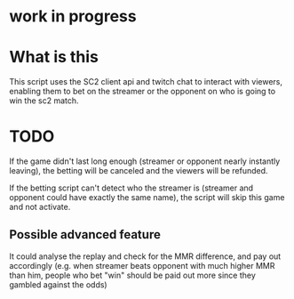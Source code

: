 # work in progress

# What is this

This script uses the SC2 client api and twitch chat to interact with viewers, enabling them to bet on the streamer or the opponent on who is going to win the sc2 match.

# TODO

If the game didn't last long enough (streamer or opponent nearly instantly leaving), the betting will be canceled and the viewers will be refunded.

If the betting script can't detect who the streamer is (streamer and opponent could have exactly the same name), the script will skip this game and not activate.

## Possible advanced feature

It could analyse the replay and check for the MMR difference, and pay out accordingly (e.g. when streamer beats opponent with much higher MMR than him, people who bet "win" should be paid out more since they gambled against the odds)
